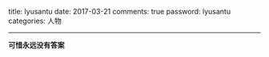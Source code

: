 title: lyusantu
date: 2017-03-21
comments: true
password: lyusantu
categories: 人物

----------

<!-- more -->
**可惜永远没有答案**

